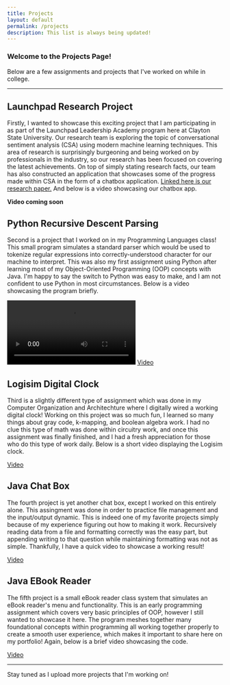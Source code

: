 ```yaml
---
title: Projects
layout: default
permalink: /projects
description: This list is always being updated!
---
```


### Welcome to the Projects Page!
Below are a few assignments and projects that I've worked on while in college.

***

## Launchpad Research Project
Firstly, I wanted to showcase this exciting project that I am participating in as part of the Launchpad Leadership Academy program here at Clayton State University. Our research team is exploring the topic of conversational sentiment analysis (CSA) using modern machine learning techniques. This area of research is surprisingly burgeoning and being worked on by professionals in the industry, so our research has been focused on covering the latest achievements. On top of simply stating research facts, our team has also constructed an application that showcases some of the progress made within CSA in the form of a chatbox application. [Linked here is our research paper.](https://github.com/JoshuaDRoca/JoshuaDRoca.github.io/files/13843682/Sentiment_Analysis_Research_Paper.pdf) And below is a video showcasing our chatbox app.

**Video coming soon**

## Python Recursive Descent Parsing
Second is a project that I worked on in my Programming Languages class! This small program simulates a standard parser which would be used to tokenize regular expressions into correctly-understood character for our machine to interpret. This was also my first assignment using Python after learning most of my Object-Oriented Programming (OOP) concepts with Java. I'm happy to say the switch to Python was easy to make, and I am not confident to use Python in most circumstances. Below is a video showcasing the program briefly.

<video src=https://github.com/JoshuaDRoca/JoshuaDRoca.github.io/assets/111514817/e1290b86-911a-4dc5-81ae-c0fb94fa4609></video>
[Video](https://github.com/JoshuaDRoca/JoshuaDRoca.github.io/assets/111514817/e1290b86-911a-4dc5-81ae-c0fb94fa4609)

## Logisim Digital Clock
Third is a slightly different type of assignment which was done in my Computer Organization and Architechture where I digitally wired a working digital clock! Working on this project was so much fun, I learned so many things about gray code, k-mapping, and boolean algebra work. I had no clue this type of math was done within circuitry work, and once this assignment was finally finished, and I had a fresh appreciation for those who do this type of work daily. Below is a short video displaying the Logisim clock.

[Video](https://github.com/JoshuaDRoca/JoshuaDRoca.github.io/assets/111514817/45dfb495-25ea-4f21-961b-7bca05d59c32)

## Java Chat Box
The fourth project is yet another chat box, except I worked on this entirely alone. This assingment was done in order to practice file management and the input/output dynamic. This is indeed one of my favorite projects simply because of my experience figuring out how to making it work. Recursively reading data from a file and formatting correctly was the easy part, but appending writing to that question while maintaining formatting was not as simple. Thankfully, I have a quick video to showcase a working result!

[Video](https://github.com/JoshuaDRoca/JoshuaDRoca.github.io/assets/111514817/3f106052-f2c8-480b-a389-f57380847f70)

## Java EBook Reader
The fifth project is a small eBook reader class system that simulates an eBook reader's menu and functionality. This is an early programming assignment which covers very basic principles of OOP, however I still wanted to showcase it here. The program meshes together many foundational concepts within programming all working together properly to create a smooth user experience, which makes it important to share here on my portfolio! Again, below is a brief video showcasing the code.

[Video](https://github.com/JoshuaDRoca/JoshuaDRoca.github.io/assets/111514817/8ac17d91-aac3-48f4-a1cb-62d33bed1775)

***

Stay tuned as I upload more projects that I'm working on!

